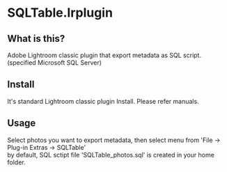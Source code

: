 # SQLTable.lrplugin
## What is this?
Adobe Lightroom classic plugin that export metadata as SQL script.  
(specified Microsoft SQL Server)
## Install
It's standard Lightroom classic plugin Install. Please refer manuals.
## Usage
Select photos you want to export metadata, then select menu from 'File -> Plug-in Extras -> SQLTable'  
by default, SQL sctipt file 'SQLTable_photos.sql' is created in your home folder.
